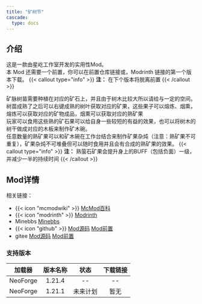 ```yaml
---
title: "矿树节"
cascade:
  type: docs
---
```


## 介绍

这是一款由星屹工作室开发的实用性Mod。  
本 Mod 还需要一个前置，你可以在前置仓库链接或，Modrinth 链接的第一个版本下载。
{{< callout type="info" >}}
**注：** 在下个版本将脱离前置
{{< /callout >}}

矿脉树苗需要种植在对应的矿石上，并且由于树木比较大所以请给与一定的空间。  
树苗成熟了之后可以右键成熟的树叶获取对应的矿果，这些果子可以熔炼、烟熏，熔炼可以获取对应的矿物成品，烟熏可以获取对应的熟矿果  
玩家可以食用这些熟的矿石果可以给自身一些较短的有益的效果，也可以将树木的树干做成对应的木板来制作矿木碗。  
任意数量的熟矿果可以和矿木碗在工作台结合来制作矿果杂炖（注意：熟矿果不可重复），矿果杂炖不可堆叠但可以随时食用并且会有合成的熟矿果的效果。
{{< callout type="info" >}}
**注：** 熟萤石矿果会提升身上的BUFF（包括负面）一级，并减少一半的持续时间
{{< /callout >}}

## Mod详情
相关链接：
- {{< icon "mcmodwiki" >}} [McMod百科](https://www.mcmod.cn/class/19044.html)
- {{< icon "modrinth" >}} [Modrinth](https://modrinth.com/mod/tree-miner)
- Minebbs [Minebbs](https://www.minebbs.com/resources/tree-miner.11565/)
- {{< icon "github" >}} [Mod源码](https://github.com/Wang-Xiao-Jing/TreeMiner) [Mod前置](https://github.com/Wang-Xiao-Jing/XiaoJinAPI)
- gitee [Mod源码](https://github.com/Wang-Xiao-Jing/XiaoJinAPI) [Mod前置](https://github.com/Wang-Xiao-Jing/XiaoJinAPI)

### 支持版本

|   加载器    |  版本名称  |  状态  | 下载链接 |
|:--------:|:------:|:----:|:----:|
| NeoForge | 1.21.4 |  --  |  --  |
| NeoForge | 1.21.1 | 未来计划 |  暂无  |